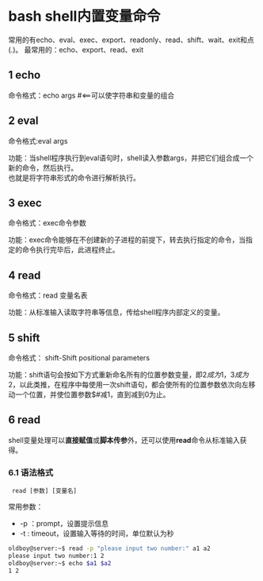 # bash shell内置变量命令

常用的有echo、eval、exec、export、readonly、read、shift、wait、exit和点(.)。
最常用的：echo、export、read、exit

## 1 echo

命令格式：echo args #<==可以使字符串和变量的组合

## 2 eval

命令格式:eval args   

功能：当shell程序执行到eval语句时，shell读入参数args，并把它们组合成一个新的命令，然后执行。   
也就是将字符串形式的命令进行解析执行。

## 3 exec  

命令格式：exec命令参数 

功能：exec命令能够在不创建新的子进程的前提下，转去执行指定的命令，当指定的命令执行完毕后，此进程终止。

## 4 read

命令格式：read 变量名表  

功能：从标准输入读取字符串等信息，传给shell程序内部定义的变量。

## 5 shift  

命令格式： shift-Shift positional parameters

功能：shift语句会按如下方式重新命名所有的位置参数变量，即$2成为$1，$3成为$2，以此类推，在程序中每使用一次shift语句，都会使所有的位置参数依次向左移动一个位置，并使位置参数$#减1，直到减到0为止。

## 6 read

shell变量处理可以**直接赋值**或**脚本传参**外，还可以使用**read**命令从标准输入获得。

### 6.1 语法格式

`` read [参数] [变量名]``

常用参数：
  - -p ：prompt，设置提示信息
  - -t : timeout，设置输入等待的时间，单位默认为秒

```bash
oldboy@server:~$ read -p "please input two number:" a1 a2
please input two number:1 2
oldboy@server:~$ echo $a1 $a2
1 2
```